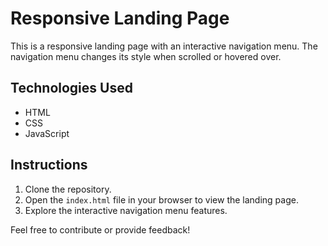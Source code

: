 # Responsive Landing Page

This is a responsive landing page with an interactive navigation menu. The navigation menu changes its style when scrolled or hovered over.

## Technologies Used

- HTML
- CSS
- JavaScript

## Instructions

1. Clone the repository.
2. Open the `index.html` file in your browser to view the landing page.
3. Explore the interactive navigation menu features.

Feel free to contribute or provide feedback!
